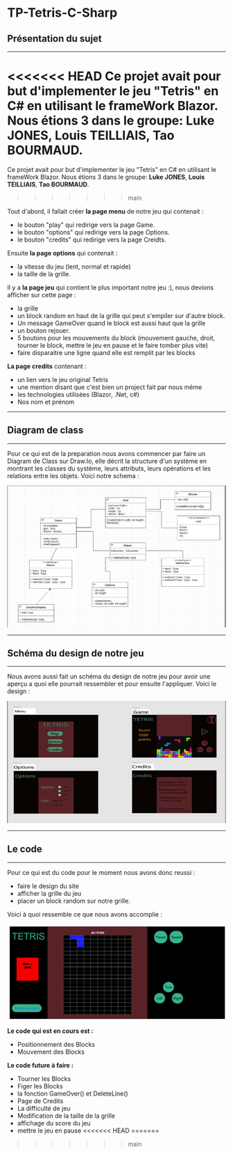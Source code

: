 # **TP-Tetris-C-Sharp**

## **Présentation du sujet**
---


<<<<<<< HEAD
Ce projet avait pour but d'implementer le jeu "Tetris" en C# en utilisant le frameWork Blazor. Nous étions 3 dans le groupe: Luke JONES, Louis TEILLIAIS, Tao BOURMAUD.
=======
Ce projet avait pour but d'implementer le jeu "Tetris" en C# en utilisant le frameWork Blazor. Nous étions 3 dans le groupe: **Luke JONES**, **Louis TEILLIAIS**, **Tao BOURMAUD**.
>>>>>>> main

Tout d'abord, il fallait créer **la page menu** de notre jeu qui contenait :
- le bouton "play" qui redirige vers la page Game.
- le bouton "options" qui redirige vers la page Options.
- le bouton "credits" qui redirige vers la page Creidts.

Ensuite **la page options** qui contenait :
- la vitesse du jeu (lent, normal et rapide)
- la taille de la grille. 

Il y a **la page jeu** qui contient le plus important notre jeu :), nous devions afficher sur cette page :
- la grille 
- un block random en haut de la grille qui peut s'empiler sur d'autre block. 
- Un message GameOver quand le block est aussi haut que la grille
- un bouton rejouer.
- 5 boutons pour les mouvements du block (mouvement gauche, droit, tourner le block, mettre le jeu en pause et le faire tomber plus vite)
- faire disparaitre une ligne quand elle est remplit par les blocks

**La page credits** contenant :
- un lien vers le jeu original Tetris
- une mention disant que c'est bien un project fait par nous même
- les technologies utilisées (Blazor, .Net, c#)
- Nos nom et prénom

---
## **Diagram de class**
---

Pour ce qui est de la preparation nous avons commencer par faire un Diagram de Class sur Draw.Io, elle décrit la structure d'un système en montrant les classes du système, leurs attributs, leurs opérations et les relations entre les objets.
Voici notre schema : 

![](1.PNG)

---
## **Schéma du design de notre jeu**
---

Nous avons aussi fait un schéma du design de notre jeu pour avoir une aperçu a quoi elle pourrait ressembler et pour ensuite l'appliquer. Voici le design : 

![](2.PNG)

---
## **Le code**
---

Pour ce qui est du code pour le moment nous avons donc reussi :
- faire le design du site
- afficher la grille du jeu
- placer un block random sur notre grille. 

Voici à quoi ressemble ce que nous avons accomplie  :

![](3.PNG)

**Le code qui est en cours est :**
- Positionnement des Blocks
- Mouvement des Blocks


**Le code future à faire :**
- Tourner les Blocks							
- Figer les Blocks
- la fonction GameOver() et DeleteLine()					
- Page de Credits
- La difficulté de jeu							
- Modification de la taille de la grille
- affichage du score du jeu									
- mettre le jeu en pause
<<<<<<< HEAD
=======

>>>>>>> main

